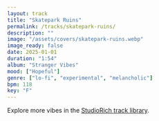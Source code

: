 ```yaml
---
layout: track
title: "Skatepark Ruins"
permalink: /tracks/skatepark-ruins/
description: ""
image: "/assets/covers/skatepark-ruins.webp"
image_ready: false
date: 2025-01-01
duration: "1:54"
album: "Stranger Vibes"
mood: ["Hopeful"]
genre: ["lo-fi", "experimental", "melancholic"]
bpm: 118
key: "F"
---
```


Explore more vibes in the [StudioRich track library](/tracks/).
